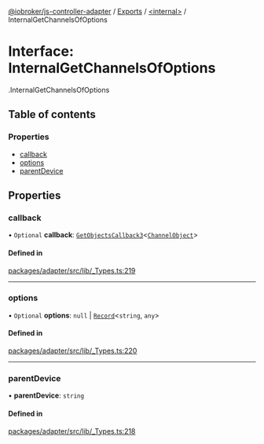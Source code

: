 [@iobroker/js-controller-adapter](../README.md) / [Exports](../modules.md) / [<internal\>](../modules/internal_.md) / InternalGetChannelsOfOptions

# Interface: InternalGetChannelsOfOptions

[<internal>](../modules/internal_.md).InternalGetChannelsOfOptions

## Table of contents

### Properties

- [callback](internal_.InternalGetChannelsOfOptions.md#callback)
- [options](internal_.InternalGetChannelsOfOptions.md#options)
- [parentDevice](internal_.InternalGetChannelsOfOptions.md#parentdevice)

## Properties

### callback

• `Optional` **callback**: [`GetObjectsCallback3`](../modules/internal_.md#getobjectscallback3)<[`ChannelObject`](internal_.ChannelObject.md)\>

#### Defined in

[packages/adapter/src/lib/_Types.ts:219](https://github.com/ioBroker/ioBroker.js-controller/blob/a1d9b783/packages/adapter/src/lib/_Types.ts#L219)

___

### options

• `Optional` **options**: ``null`` \| [`Record`](../modules/internal_.md#record)<`string`, `any`\>

#### Defined in

[packages/adapter/src/lib/_Types.ts:220](https://github.com/ioBroker/ioBroker.js-controller/blob/a1d9b783/packages/adapter/src/lib/_Types.ts#L220)

___

### parentDevice

• **parentDevice**: `string`

#### Defined in

[packages/adapter/src/lib/_Types.ts:218](https://github.com/ioBroker/ioBroker.js-controller/blob/a1d9b783/packages/adapter/src/lib/_Types.ts#L218)
